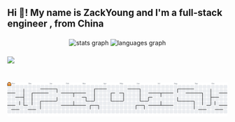 <h2 align="left">Hi 👋! My name is ZackYoung and I'm a full-stack engineer , from China</h2>

###

<div align="center">
  <img src="https://github-readme-stats.vercel.app/api?username=zackyoungh&hide_title=false&hide_rank=false&show_icons=true&include_all_commits=true&count_private=true&disable_animations=false&theme=dracula&locale=en&hide_border=false" height="150" alt="stats graph"  />
  <img src="https://github-readme-stats.vercel.app/api/top-langs?username=zackyoungh&locale=en&hide_title=false&layout=compact&card_width=320&langs_count=5&theme=dracula&hide_border=false" height="150" alt="languages graph"  />
</div>

###

<div align="left">
  <img src="https://skillicons.dev/icons?i=spring,java,kotlin,kafka,redis,py,flask,nodejs,react,ts,vue,linux,git,kubernetes,docker" />
</div>

###

<br clear="both">

<picture>
  <source media="(prefers-color-scheme: dark)" srcset="https://raw.githubusercontent.com/maurodesouz/maurodesouz/output/pacman-contribution-graph-dark.svg">
  <source media="(prefers-color-scheme: light)" srcset="https://raw.githubusercontent.com/maurodesouz/maurodesouz/output/pacman-contribution-graph.svg">
  <img alt="pacman contribution graph" src="https://raw.githubusercontent.com/zackyoungh/zackyoungh/output/pacman-contribution-graph.svg">
</picture>

###
